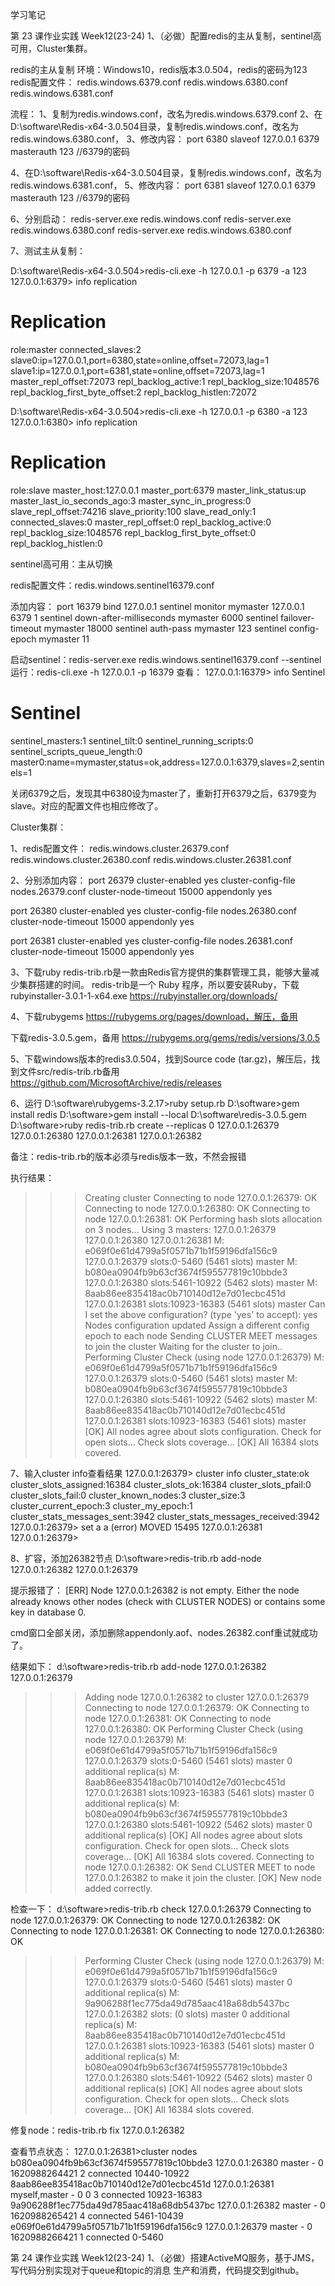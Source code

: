 ﻿学习笔记

第 23 课作业实践	Week12(23-24)
1、（必做）配置redis的主从复制，sentinel高可用，Cluster集群。


redis的主从复制
环境：Windows10，redis版本3.0.504，redis的密码为123
redis配置文件：
redis.windows.6379.conf
redis.windows.6380.conf
redis.windows.6381.conf

流程：
1、复制为redis.windows.conf，改名为redis.windows.6379.conf
2、在D:\software\Redis-x64-3.0.504目录，复制redis.windows.conf，改名为redis.windows.6380.conf，
3、修改内容：
port 6380
slaveof 127.0.0.1 6379
masterauth 123 //6379的密码

4、在D:\software\Redis-x64-3.0.504目录，复制redis.windows.conf，改名为redis.windows.6381.conf，
5、修改内容：
port 6381
slaveof 127.0.0.1 6379
masterauth 123 //6379的密码

6、分别启动：
redis-server.exe redis.windows.conf
redis-server.exe redis.windows.6380.conf
redis-server.exe redis.windows.6380.conf


7、测试主从复制：

D:\software\Redis-x64-3.0.504>redis-cli.exe -h 127.0.0.1 -p 6379 -a 123
127.0.0.1:6379> info replication
# Replication
role:master
connected_slaves:2
slave0:ip=127.0.0.1,port=6380,state=online,offset=72073,lag=1
slave1:ip=127.0.0.1,port=6381,state=online,offset=72073,lag=1
master_repl_offset:72073
repl_backlog_active:1
repl_backlog_size:1048576
repl_backlog_first_byte_offset:2
repl_backlog_histlen:72072


D:\software\Redis-x64-3.0.504>redis-cli.exe -h 127.0.0.1 -p 6380 -a 123
127.0.0.1:6380> info replication
# Replication
role:slave
master_host:127.0.0.1
master_port:6379
master_link_status:up
master_last_io_seconds_ago:3
master_sync_in_progress:0
slave_repl_offset:74216
slave_priority:100
slave_read_only:1
connected_slaves:0
master_repl_offset:0
repl_backlog_active:0
repl_backlog_size:1048576
repl_backlog_first_byte_offset:0
repl_backlog_histlen:0



sentinel高可用：主从切换

redis配置文件：redis.windows.sentinel16379.conf

添加内容：
port 16379
bind 127.0.0.1
sentinel monitor mymaster 127.0.0.1 6379 1
sentinel down-after-milliseconds mymaster 6000
sentinel failover-timeout mymaster 18000 
sentinel auth-pass mymaster 123 
sentinel config-epoch mymaster 11 

启动sentinel：redis-server.exe redis.windows.sentinel16379.conf --sentinel
运行：redis-cli.exe -h 127.0.0.1 -p 16379
查看：
127.0.0.1:16379> info Sentinel
# Sentinel
sentinel_masters:1
sentinel_tilt:0
sentinel_running_scripts:0
sentinel_scripts_queue_length:0
master0:name=mymaster,status=ok,address=127.0.0.1:6379,slaves=2,sentinels=1

关闭6379之后，发现其中6380设为master了，重新打开6379之后，6379变为slave。对应的配置文件也相应修改了。



Cluster集群：

1、redis配置文件：
redis.windows.cluster.26379.conf
redis.windows.cluster.26380.conf
redis.windows.cluster.26381.conf


2、分别添加内容：
port 26379
cluster-enabled yes
cluster-config-file nodes.26379.conf
cluster-node-timeout 15000
appendonly yes


port 26380
cluster-enabled yes
cluster-config-file nodes.26380.conf
cluster-node-timeout 15000
appendonly yes


port 26381
cluster-enabled yes
cluster-config-file nodes.26381.conf
cluster-node-timeout 15000
appendonly yes


3、下载ruby
redis-trib.rb是一款由Redis官方提供的集群管理工具，能够大量减少集群搭建的时间。
redis-trib是一个 Ruby 程序，所以要安装Ruby，下载rubyinstaller-3.0.1-1-x64.exe
https://rubyinstaller.org/downloads/

4、下载rubygems
https://rubygems.org/pages/download，解压，备用

下载redis-3.0.5.gem，备用
https://rubygems.org/gems/redis/versions/3.0.5

5、下载windows版本的redis3.0.504，找到Source code (tar.gz)，解压后，找到文件src/redis-trib.rb备用
https://github.com/MicrosoftArchive/redis/releases

6、运行
D:\software\rubygems-3.2.17>ruby setup.rb
D:\software>gem install redis
D:\software>gem install --local D:\software\redis-3.0.5.gem
D:\software>ruby redis-trib.rb create --replicas 0 127.0.0.1:26379 127.0.0.1:26380 127.0.0.1:26381 127.0.0.1:26382

备注：redis-trib.rb的版本必须与redis版本一致，不然会报错

执行结果：
>>> Creating cluster
Connecting to node 127.0.0.1:26379: OK
Connecting to node 127.0.0.1:26380: OK
Connecting to node 127.0.0.1:26381: OK
>>> Performing hash slots allocation on 3 nodes...
Using 3 masters:
127.0.0.1:26379
127.0.0.1:26380
127.0.0.1:26381
M: e069f0e61d4799a5f0571b71b1f59196dfa156c9 127.0.0.1:26379
   slots:0-5460 (5461 slots) master
M: b080ea0904fb9b63cf3674f595577819c10bbde3 127.0.0.1:26380
   slots:5461-10922 (5462 slots) master
M: 8aab86ee835418ac0b710140d12e7d01ecbc451d 127.0.0.1:26381
   slots:10923-16383 (5461 slots) master
Can I set the above configuration? (type 'yes' to accept): yes
>>> Nodes configuration updated
>>> Assign a different config epoch to each node
>>> Sending CLUSTER MEET messages to join the cluster
Waiting for the cluster to join..
>>> Performing Cluster Check (using node 127.0.0.1:26379)
M: e069f0e61d4799a5f0571b71b1f59196dfa156c9 127.0.0.1:26379
   slots:0-5460 (5461 slots) master
M: b080ea0904fb9b63cf3674f595577819c10bbde3 127.0.0.1:26380
   slots:5461-10922 (5462 slots) master
M: 8aab86ee835418ac0b710140d12e7d01ecbc451d 127.0.0.1:26381
   slots:10923-16383 (5461 slots) master
[OK] All nodes agree about slots configuration.
>>> Check for open slots...
>>> Check slots coverage...
[OK] All 16384 slots covered.


7、输入cluster info查看结果
127.0.0.1:26379> cluster info
cluster_state:ok
cluster_slots_assigned:16384
cluster_slots_ok:16384
cluster_slots_pfail:0
cluster_slots_fail:0
cluster_known_nodes:3
cluster_size:3
cluster_current_epoch:3
cluster_my_epoch:1
cluster_stats_messages_sent:3942
cluster_stats_messages_received:3942
127.0.0.1:26379> set a a
(error) MOVED 15495 127.0.0.1:26381
127.0.0.1:26379>

8、扩容，添加26382节点
D:\software>redis-trib.rb add-node 127.0.0.1:26382 127.0.0.1:26379


提示报错了：
[ERR] Node 127.0.0.1:26382 is not empty. Either the node already knows other nodes (check with CLUSTER NODES) or contains some key in database 0.

cmd窗口全部关闭，添加删除appendonly.aof、nodes.26382.conf重试就成功了。

结果如下：
d:\software>redis-trib.rb add-node 127.0.0.1:26382 127.0.0.1:26379
>>> Adding node 127.0.0.1:26382 to cluster 127.0.0.1:26379
Connecting to node 127.0.0.1:26379: OK
Connecting to node 127.0.0.1:26381: OK
Connecting to node 127.0.0.1:26380: OK
>>> Performing Cluster Check (using node 127.0.0.1:26379)
M: e069f0e61d4799a5f0571b71b1f59196dfa156c9 127.0.0.1:26379
   slots:0-5460 (5461 slots) master
   0 additional replica(s)
M: 8aab86ee835418ac0b710140d12e7d01ecbc451d 127.0.0.1:26381
   slots:10923-16383 (5461 slots) master
   0 additional replica(s)
M: b080ea0904fb9b63cf3674f595577819c10bbde3 127.0.0.1:26380
   slots:5461-10922 (5462 slots) master
   0 additional replica(s)
[OK] All nodes agree about slots configuration.
>>> Check for open slots...
>>> Check slots coverage...
[OK] All 16384 slots covered.
Connecting to node 127.0.0.1:26382: OK
>>> Send CLUSTER MEET to node 127.0.0.1:26382 to make it join the cluster.
[OK] New node added correctly.



检查一下：
d:\software>redis-trib.rb check 127.0.0.1:26379
Connecting to node 127.0.0.1:26379: OK
Connecting to node 127.0.0.1:26382: OK
Connecting to node 127.0.0.1:26381: OK
Connecting to node 127.0.0.1:26380: OK
>>> Performing Cluster Check (using node 127.0.0.1:26379)
M: e069f0e61d4799a5f0571b71b1f59196dfa156c9 127.0.0.1:26379
   slots:0-5460 (5461 slots) master
   0 additional replica(s)
M: 9a906288f1ec775da49d785aac418a68db5437bc 127.0.0.1:26382
   slots: (0 slots) master
   0 additional replica(s)
M: 8aab86ee835418ac0b710140d12e7d01ecbc451d 127.0.0.1:26381
   slots:10923-16383 (5461 slots) master
   0 additional replica(s)
M: b080ea0904fb9b63cf3674f595577819c10bbde3 127.0.0.1:26380
   slots:5461-10922 (5462 slots) master
   0 additional replica(s)
[OK] All nodes agree about slots configuration.
>>> Check for open slots...
>>> Check slots coverage...
[OK] All 16384 slots covered.

修复node：redis-trib.rb fix 127.0.0.1:26382

查看节点状态：
127.0.0.1:26381>cluster nodes
b080ea0904fb9b63cf3674f595577819c10bbde3 127.0.0.1:26380 master - 0 1620988264421 2 connected 10440-10922
8aab86ee835418ac0b710140d12e7d01ecbc451d 127.0.0.1:26381 myself,master - 0 0 3 connected 10923-16383
9a906288f1ec775da49d785aac418a68db5437bc 127.0.0.1:26382 master - 0 1620988265421 4 connected 5461-10439
e069f0e61d4799a5f0571b71b1f59196dfa156c9 127.0.0.1:26379 master - 0 1620988266421 1 connected 0-5460



第 24 课作业实践	Week12(23-24)
1、（必做）搭建ActiveMQ服务，基于JMS，写代码分别实现对于queue和topic的消息
生产和消费，代码提交到github。